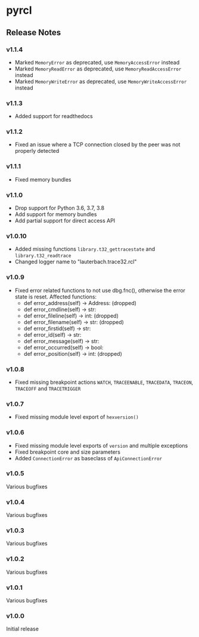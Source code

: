 # pyrcl

## Release Notes

### v1.1.4

* Marked `MemoryError` as deprecated, use `MemoryAccessError` instead
* Marked `MemoryReadError` as deprecated, use `MemoryReadAccessError` instead
* Marked `MemoryWriteError` as deprecated, use `MemoryWriteAccessError` instead

### v1.1.3

* Added support for readthedocs

### v1.1.2

* Fixed an issue where a TCP connection closed by the peer was not properly detected

### v1.1.1

* Fixed memory bundles

### v1.1.0

* Drop support for Python 3.6, 3.7, 3.8
* Add support for memory bundles
* Add partial support for direct access API

### v1.0.10

* Added missing functions `library.t32_gettracestate` and `library.t32_readtrace`
* Changed logger name to "lauterbach.trace32.rcl"

### v1.0.9

* Fixed error related functions to not use dbg.fnc(), otherwise the error state is reset. Affected functions:
  * def error_address(self) -> Address: (dropped)
  * def error_cmdline(self) -> str:
  * def error_fileline(self) -> int: (dropped)
  * def error_filename(self) -> str: (dropped)
  * def error_firstid(self) -> str:
  * def error_id(self) -> str:
  * def error_message(self) -> str:
  * def error_occurred(self) -> bool:
  * def error_position(self) -> int: (dropped)

### v1.0.8

* Fixed missing breakpoint actions `WATCH`, `TRACEENABLE`, `TRACEDATA`, `TRACEON`, `TRACEOFF` and `TRACETRIGGER`

### v1.0.7

* Fixed missing module level export of `hexversion()`

### v1.0.6

* Fixed missing module level exports of `version` and multiple exceptions
* Fixed breakpoint core and size parameters
* Added `ConnectionError` as baseclass of `ApiConnectionError`

### v1.0.5

Various bugfixes

### v1.0.4

Various bugfixes

### v1.0.3

Various bugfixes

### v1.0.2

Various bugfixes

### v1.0.1

Various bugfixes

### v1.0.0

Initial release
